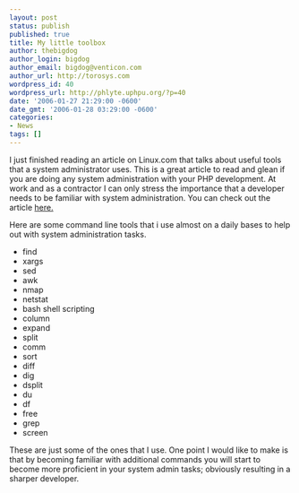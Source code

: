 ```yaml
---
layout: post
status: publish
published: true
title: My little toolbox
author: thebigdog
author_login: bigdog
author_email: bigdog@venticon.com
author_url: http://torosys.com
wordpress_id: 40
wordpress_url: http://phlyte.uphpu.org/?p=40
date: '2006-01-27 21:29:00 -0600'
date_gmt: '2006-01-28 03:29:00 -0600'
categories:
- News
tags: []
---
```

<p>I just finished reading an article on Linux.com that talks about useful tools that a system administrator uses. This is a great article to read and glean if you are doing any system administration with your PHP development. At work and as a contractor I can only stress the importance that a developer needs to be familiar with system administration. You can check out the article <a href="http://www.linux.com/article.pl?sid=06/01/17/2036214">here.</a></p>
<p>Here are some command line tools that i use almost on a daily bases to help out with system administration tasks.</p>
<p>
<ul>
<li>find</li>
<li>xargs</li>
<li>sed</li>
<li>awk</li>
<li>nmap</li>
<li>netstat</li>
<li>bash shell scripting</li>
<li>column</li>
<li>expand</li>
<li>split</li>
<li>comm</li>
<li>sort</li>
<li>diff</li>
<li>dig</li>
<li>dsplit</li>
<li>du</li>
<li>df</li>
<li>free</li>
<li>grep</li>
<li>screen</li>
</ul>
<p>These are just some of the ones that I use. One point I would like to make is that by becoming familiar with additional commands you will start to become more proficient in your system admin tasks; obviously resulting in a sharper developer.</p>
